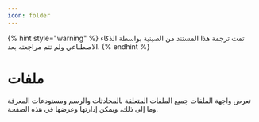```yaml
---
icon: folder
---
```


{% hint style="warning" %}
تمت ترجمة هذا المستند من الصينية بواسطة الذكاء الاصطناعي ولم تتم مراجعته بعد.
{% endhint %}

# ملفات

تعرض واجهة الملفات جميع الملفات المتعلقة بالمحادثات والرسم ومستودعات المعرفة وما إلى ذلك، ويمكن إدارتها وعرضها في هذه الصفحة.